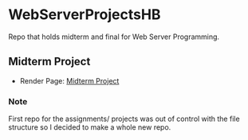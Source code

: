 # WebServerProjectsHB
Repo that holds midterm and final for Web Server Programming.  

## Midterm Project
- Render Page: [Midterm Project](https://webserverprojectshb.onrender.com/)

### Note
First repo for the assignments/ projects was out of control with the file structure so I decided to make a whole new repo.
